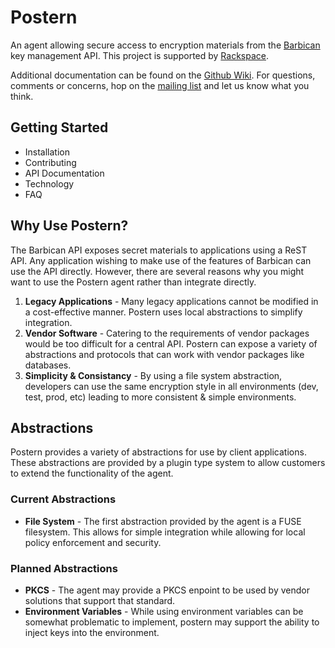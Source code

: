 # Postern

An agent allowing secure access to encryption materials from the [Barbican](https://github.com/cloudkeep/barbican) key management API. This project is supported by [Rackspace](http://www.rackspace.com).

Additional documentation can be found on the [Github Wiki](https://github.com/cloudkeep/postern/wiki). For questions, comments or concerns, hop on the [mailing list](https://groups.google.com/forum/#!forum/cloudkeep) and let us know what you think.

## Getting Started

* Installation
* Contributing
* API Documentation
* Technology
* FAQ

## Why Use Postern?

The Barbican API exposes secret materials to applications using a ReST API. Any application wishing to make use of the features of Barbican can use the API directly. However, there are several reasons why you might want to use the Postern agent rather than integrate directly.

1. **Legacy Applications** - Many legacy applications cannot be modified in a cost-effective manner. Postern uses local abstractions to simplify integration.
2. **Vendor Software** - Catering to the requirements of vendor packages would be too difficult for a central API. Postern can expose a variety of abstractions and protocols that can work with vendor packages like databases.
3. **Simplicity & Consistancy** - By using a file system abstraction, developers can use the same encryption style in all environments (dev, test, prod, etc) leading to more consistent & simple environments.

## Abstractions

Postern provides a variety of abstractions for use by client applications. These abstractions are provided by a plugin type system to allow customers to extend the functionality of the agent.

### Current Abstractions

* **File System** - The first abstraction provided by the agent is a FUSE filesystem. This allows for simple integration while allowing for local policy enforcement and security.

### Planned Abstractions

* **PKCS** - The agent may  provide a PKCS enpoint to be used by vendor solutions that support that standard.
* **Environment Variables** - While using environment variables can be somewhat problematic to implement, postern may support the ability to inject keys into the environment.


